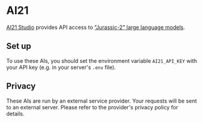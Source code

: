 # AI21

[AI21 Studio](https://ai21.com/) provides API access to ["Jurassic-2" large language models](https://docs.ai21.com/docs/jurassic-2-models).

## Set up

To use these AIs, you should set the environment variable `AI21_API_KEY` with your API key (e.g. in your server's `.env` file).

## Privacy

These AIs are run by an external service provider. Your requests will be sent to an external server. Please refer to the provider's privacy policy for details.
